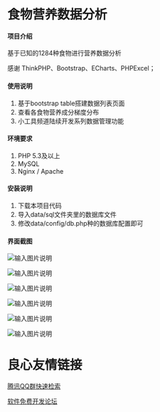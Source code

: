 # 食物营养数据分析

#### 项目介绍
基于已知的1284种食物进行营养数据分析

感谢 ThinkPHP、Bootstrap、ECharts、PHPExcel；

#### 使用说明

1. 基于bootstrap table搭建数据列表页面
2. 查看各食物营养成分梯度分布
3. 小工具频道陆续开发系列数据管理功能

#### 环境要求
1. PHP 5.3及以上
2. MySQL
3. Nginx / Apache


#### 安装说明
1. 下载本项目代码
2. 导入data/sql文件夹里的数据库文件
3. 修改data/config/db.php种的数据库配置即可

#### 界面截图
![输入图片说明](https://gitee.com/sanool/foodnutrition/raw/master/screenshot/p6.png "在这里输入图片标题")

![输入图片说明](https://gitee.com/sanool/foodnutrition/raw/master/screenshot/p5.png "在这里输入图片标题")

![输入图片说明](https://gitee.com/sanool/foodnutrition/raw/master/screenshot/p4.png "在这里输入图片标题")

![输入图片说明](https://gitee.com/sanool/foodnutrition/raw/master/screenshot/p3.png "在这里输入图片标题")

![输入图片说明](https://gitee.com/sanool/foodnutrition/raw/master/screenshot/p2.png "在这里输入图片标题")

![输入图片说明](https://gitee.com/sanool/foodnutrition/raw/master/screenshot/p1.png "在这里输入图片标题")



 # 良心友情链接

[腾讯QQ群快速检索](http://u.720life.cn/s/8cf73f7c)

[软件免费开发论坛](http://u.720life.cn/s/bbb01dc0)